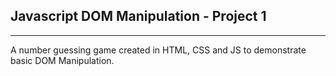 ## Javascript DOM Manipulation - Project 1
------------------------

A number guessing game created in HTML, CSS and JS to demonstrate basic DOM Manipulation.
